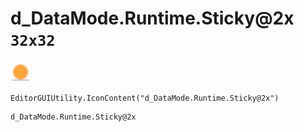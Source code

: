 # d_DataMode.Runtime.Sticky@2x `32x32`
<img src="/img/d_DataMode.Runtime.Sticky.png" width=32 height=32>

``` CSharp
EditorGUIUtility.IconContent("d_DataMode.Runtime.Sticky@2x")
```
```
d_DataMode.Runtime.Sticky@2x
```
